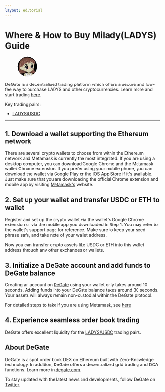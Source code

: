 ```yaml
---
layout: editorial
---
```


# Where & How to Buy Milady(LADYS) Guide

<figure><img src="../.gitbook/assets/ladys_0x12970e6868f88f6557b76120662c1b3e50a646bf1717819139154.jpg" alt="LADYS" width="64" style="border-radius: 50%;"><figcaption></figcaption></figure>

DeGate is a decentralised trading platform which offers a secure and low-fee way to purchase LADYS and other cryptocurrencies. Learn more and start trading [here](https://app.degate.com/trade/USDC/0x12970e6868f88f6557b76120662c1b3e50a646bf?utm_source=howtobuy).&#x20;

Key trading pairs:

* [LADYS/USDC](https://app.degate.com/trade/USDC/0x12970e6868f88f6557b76120662c1b3e50a646bf?utm_source=howtobuy)

***

## 1. Download a wallet supporting the Ethereum network

There are several crypto wallets to choose from within the Ethereum network and Metamask is currently the most integrated. If you are using a desktop computer, you can download Google Chrome and the Metamask wallet Chrome extension. If you prefer using your mobile phone, you can download the wallet via Google Play or the iOS App Store if it's available. Just make sure that you are downloading the official Chrome extension and mobile app by visiting [Metamask's](https://metamask.io/) website.

## 2. Set up your wallet and transfer USDC or ETH to wallet

Register and set up the crypto wallet via the wallet's Google Chrome extension or via the mobile app you downloaded in Step 1. You may refer to the wallet's support page for reference. Make sure to keep your seed phrase safe, and take note of your wallet address.&#x20;

Now you can transfer crypto assets like USDC or ETH into this wallet address through any other exchanges or wallets.

## 3. Initialize a DeGate account and add funds to DeGate balance

Creating an account on [DeGate](https://app.degate.com/?utm_source=LADYS_howtobuy) using your wallet only takes around 10 seconds. Adding funds into your DeGate balance takes around 30 seconds. Your assets will always remain non-custodial within the DeGate protocol.

For detailed steps to take if you are using Metamask, see [here](https://docs.degate.com/v/product_en/main-features/wallet-connectivity/metamask)

## 4. Experience seamless order book trading

DeGate offers excellent liquidity for the [LADYS/USDC](https://app.degate.com/trade/USDC/0x12970e6868f88f6557b76120662c1b3e50a646bf?utm_source=howtobuy) trading pairs.&#x20;

## About DeGate

DeGate is a spot order book DEX on Ethereum built with Zero-Knowledge technology. In addition, DeGate offers a decentralized grid trading and DCA functions. Learn more in [degate.com](https://degate.com/?utm_source=LADYS_howtobuy).

To stay updated with the latest news and developments, follow DeGate on [Twitter](https://twitter.com/degatedex).
